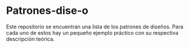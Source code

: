 # Patrones-dise-o
Este repositorio se encuentran una lista de los patrones de diseños. Para cada uno de estos hay un pequeño ejemplo práctico con su respectiva descripción teórica. 
